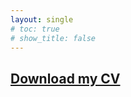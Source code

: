 ```yaml
---
layout: single
# toc: true
# show_title: false
---
```


## [Download my CV](https://www.dropbox.com/s/6w2lth6jerdp0sz/DuiyiDAI_CV.pdf?dl=0)
